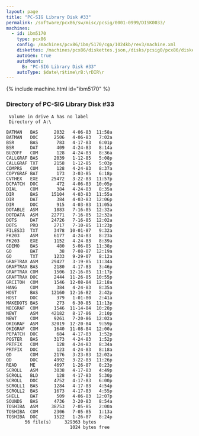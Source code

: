 ```yaml
---
layout: page
title: "PC-SIG Library Disk #33"
permalink: /software/pcx86/sw/misc/pcsig/0001-0999/DISK0033/
machines:
  - id: ibm5170
    type: pcx86
    config: /machines/pcx86/ibm/5170/cga/1024kb/rev3/machine.xml
    diskettes: /machines/pcx86/diskettes.json,/disks/pcsig0/pcx86/diskettes.json
    autoGen: true
    autoMount:
      B: "PC-SIG Library Disk #33"
    autoType: $date\r$time\rB:\rDIR\r
---
```


{% include machine.html id="ibm5170" %}

### Directory of PC-SIG Library Disk #33

     Volume in drive A has no label
     Directory of A:\

    BATMAN   BAS      2032   4-06-83  11:58a
    BATMAN   DOC      2506   4-06-83   7:02a
    BSR      BAS       783   4-17-83   6:01p
    BSR      DAT       409   4-24-83   8:14a
    BUZOFF   COM       128   4-24-83   8:36a
    CALLGRAF BAS      2039   1-12-85   5:08p
    CALLGRAF TXT      2158   1-12-85   5:03p
    COMPRS   COM       128   4-24-83   8:37a
    COPYGRAF BAT       173   3-03-85   6:18p
    CVTHEX   EXE     25472   3-22-83  11:57p
    DCPATCH  DOC       472   4-06-83  10:05p
    DIAL     COM       384   4-24-83   8:35a
    DIR      BAS     15104   4-03-83  11:55a
    DIR      DAT       384   4-03-83  12:06p
    DIR      DOC       915   4-03-83  11:05a
    DOTABLE  ASM      1883   7-16-85  12:32a
    DOTDATA  ASM     22771   7-16-85  12:32a
    DOTS     DAT     24726   7-16-85  12:02a
    DOTS     PRO      2717   7-10-85  11:23p
    FILES33  TXT      3478  10-01-87   9:32a
    FK203    ASM      6177   4-24-83   8:23a
    FK203    EXE      1152   4-24-83   8:39a
    GDEMO    BAS       480   5-06-85  11:38p
    GO       BAT        38   7-08-87  12:19a
    GO       TXT      1233   9-29-07   8:12a
    GRAFTRAX ASM     29427   3-19-85  11:34a
    GRAFTRAX BAS      2180   4-17-83   3:46p
    GRAFTRAX COM      1506  12-16-85  11:17p
    GRAFTRAX DOC      2444  11-26-85  10:55p
    GRCITOH  COM      1546  12-08-84  12:18a
    HANG     COM       384   4-24-83   8:35a
    HOST     BAS     12160  12-16-82   2:42p
    HOST     DOC       379   1-01-80   2:41a
    MAKEDOTS BAS       273   6-30-85  11:13p
    NECGRAF  COM      1546  11-14-84  10:28p
    NEWT     ASM     42182   8-17-86   2:10p
    NEWT     COM      9261   7-20-86  12:02a
    OKIGRAF  ASM     32019  12-20-84   9:59p
    OKIGRAF  COM      1640  11-08-84  12:00a
    PEPATCH  DOC       684   4-17-83   1:52p
    POSTER   BAS      3173   4-24-83   1:52p
    PRTFIX   COM       128   4-24-83   8:34a
    PRTFIX   DOC       123   4-24-83   8:18a
    QD       COM      2176   3-23-83  12:02a
    QD       DOC      4992   3-22-83  11:26p
    READ     ME       4697   1-26-87   8:23p
    SCROLL   ASM      3038   4-17-83   4:49p
    SCROLL   BLD       128   4-17-83   5:30p
    SCROLL   DOC      4752   4-17-83   6:00p
    SCROLL1  BAS      1284   4-17-83   4:54p
    SCROLL2  BAS      1673   4-17-83   4:55p
    SHELL    BAT       509   4-06-83  12:07p
    SOUNDS   BAS      4736   3-20-83   8:54a
    TOSHIBA  ASM     38753   7-05-85   2:00a
    TOSHIBA  COM      2306   7-05-85   1:13a
    TOSHIBA  DOC      1522   1-26-87   8:24p
           56 file(s)     329363 bytes
                            1024 bytes free
